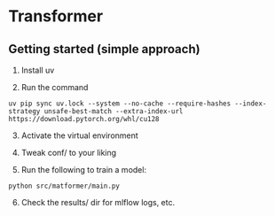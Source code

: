 # Transformer

## Getting started (simple approach)

1. Install uv

2. Run the command
```
uv pip sync uv.lock --system --no-cache --require-hashes --index-strategy unsafe-best-match --extra-index-url https://download.pytorch.org/whl/cu128
```

3. Activate the virtual environment

4. Tweak conf/ to your liking

5. Run the following to train a model:
```
python src/matformer/main.py
```

6. Check the results/ dir for mlflow logs, etc.